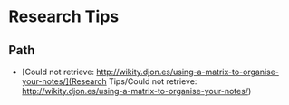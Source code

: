 # Research Tips

## Path

- [Could not retrieve: http://wikity.djon.es/using-a-matrix-to-organise-your-notes/](Research Tips/Could not retrieve: http://wikity.djon.es/using-a-matrix-to-organise-your-notes/)

